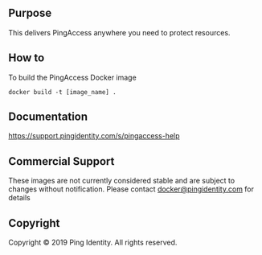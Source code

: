 ## Purpose
This delivers PingAccess anywhere you need to protect resources.

## How to
To build the PingAccess Docker image
```
docker build -t [image_name] .
```

## Documentation
https://support.pingidentity.com/s/pingaccess-help

## Commercial Support
These images are not currently considered stable and are subject to changes without notification.
Please contact docker@pingidentity.com for details

## Copyright
Copyright © 2019 Ping Identity. All rights reserved.